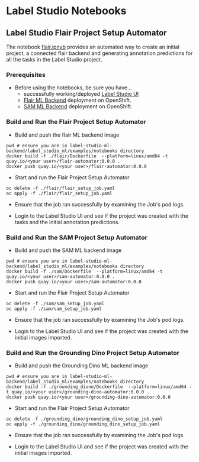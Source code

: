 # Label Studio Notebooks

## Label Studio Flair Project Setup Automator
The notebook [flair.ipnyb](./flair/flair.ipynb) provides an automated way to create an initial project, a connected flair backend and generating annotation predictions for all the tasks in the Label Studio project.

### Prerequisites
* Before using the notebooks, be sure you have...
    * successfully working/deployed [Label Studio UI](../../examples/README.md)
    * [Flair ML Backend](../flair/README.md) deployment on OpenShift.
    * [SAM ML Backend](../segment_anything_model/README.md) deployment on OpenShift.

### Build and Run the Flair Project Setup Automator
* Build and push the flair ML backend image
```shell
pwd # ensure you are in label-studio-ml-backend/label_studio_ml/examples/notebooks directory
docker build -f ./flair/Dockerfile  --platform=linux/amd64 -t quay.io/<your user>/flair-automator:0.0.0 . 
docker push quay.io/<your user>/flair-automator:0.0.0
```

* Start and run the Flair Project Setup Automator
```shell
oc delete -f ./flair/flair_setup_job.yaml
oc apply -f ./flair/flair_setup_job.yaml
```

* Ensure that the job ran successfully by examining the Job's pod logs.

* Login to the Label Studio UI and see if the project was created with the tasks and the initial annotation predictions.

### Build and Run the SAM Project Setup Automator
* Build and push the SAM ML backend image
```shell
pwd # ensure you are in label-studio-ml-backend/label_studio_ml/examples/notebooks directory
docker build -f ./sam/Dockerfile  --platform=linux/amd64 -t quay.io/<your user>/sam-automator:0.0.0 . 
docker push quay.io/<your user>/sam-automator:0.0.0
```

* Start and run the Flair Project Setup Automator
```shell
oc delete -f ./sam/sam_setup_job.yaml
oc apply -f ./sam/sam_setup_job.yaml
```

* Ensure that the job ran successfully by examining the Job's pod logs.

* Login to the Label Studio UI and see if the project was created with the initial images imported.

### Build and Run the Grounding Dino Project Setup Automator
* Build and push the Grounding Dino ML backend image
```shell
pwd # ensure you are in label-studio-ml-backend/label_studio_ml/examples/notebooks directory
docker build -f ./grounding_diono/Dockerfile  --platform=linux/amd64 -t quay.io/<your user>/grounding-dino-automator:0.0.0 . 
docker push quay.io/<your user>/grounding-dino-automator:0.0.0
```

* Start and run the Flair Project Setup Automator
```shell
oc delete -f ./grounding_dino/grounding_dino_setup_job.yaml
oc apply -f ./grounding_dino/grounding_dino_setup_job.yaml
```

* Ensure that the job ran successfully by examining the Job's pod logs.

* Login to the Label Studio UI and see if the project was created with the initial images imported.